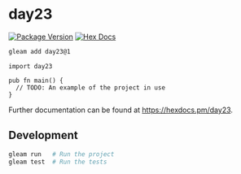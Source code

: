 # day23

[![Package Version](https://img.shields.io/hexpm/v/day23)](https://hex.pm/packages/day23)
[![Hex Docs](https://img.shields.io/badge/hex-docs-ffaff3)](https://hexdocs.pm/day23/)

```sh
gleam add day23@1
```
```gleam
import day23

pub fn main() {
  // TODO: An example of the project in use
}
```

Further documentation can be found at <https://hexdocs.pm/day23>.

## Development

```sh
gleam run   # Run the project
gleam test  # Run the tests
```
